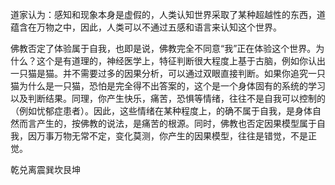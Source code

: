道家认为：感知和现象本身是虚假的，人类认知世界采取了某种超越性的东西，道蕴含在万物之中，因此，人类可以不通过五感和语言来认知这个世界。

佛教否定了体验属于自我，也即是说，佛教完全不同意“我”正在体验这个世界。为什么？这个是有道理的，神经医学上，特征判断很大程度上基于古脑，例如你认出一只猫是猫。并不需要过多的因果分析，可以通过双眼直接判断。如果你追究一只猫为什么是一只猫，恐怕是完全得不出答案的，这个是一个身体固有的系统的学习以及判断结果。同理，你产生快乐，痛苦，恐惧等情绪，往往不是自我可以控制的（例如忧郁症患者）。因此，这些情绪在某种程度上，的确不属于自我，是身体自然而言产生的，按佛教的说法，是痛苦的根源。同时，佛教也否定因果模型属于自我，因万事万物无常不定，变化莫测，你产生的因果模型，往往是错觉，不是正觉。


乾兑离震巽坎艮坤